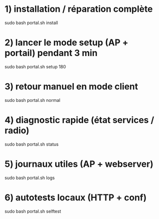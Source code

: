 # 1) installation / réparation complète
sudo bash portal.sh install

# 2) lancer le mode setup (AP + portail) pendant 3 min
sudo bash portal.sh setup 180

# 3) retour manuel en mode client
sudo bash portal.sh normal

# 4) diagnostic rapide (état services / radio)
sudo bash portal.sh status

# 5) journaux utiles (AP + webserver)
sudo bash portal.sh logs

# 6) autotests locaux (HTTP + conf)
sudo bash portal.sh selftest
